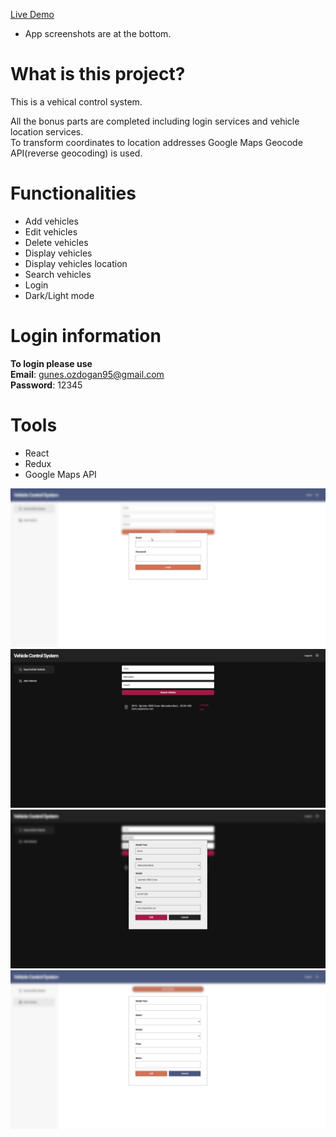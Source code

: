 
<a href="https://gunesozdogan.github.io/vehicle-control-system/" name="demo">Live Demo</a>

-   App screenshots are at the bottom.

# What is this project?

This is a vehical control system.

All the bonus parts are completed including login services and vehicle location services.  
To transform coordinates to location addresses Google Maps Geocode API(reverse geocoding) is used.

# Functionalities

-   Add vehicles
-   Edit vehicles
-   Delete vehicles
-   Display vehicles
-   Display vehicles location
-   Search vehicles
-   Login
-   Dark/Light mode

# Login information

**To login please use**  
**Email**: gunes.ozdogan95@gmail.com  
**Password**: 12345

# Tools

-   React
-   Redux
-   Google Maps API

<img src="/src/img/ss1.png">
<img src="/src/img/ss2.png">
<img src="/src/img/ss3.png">
<img src="/src/img/ss4.png">
